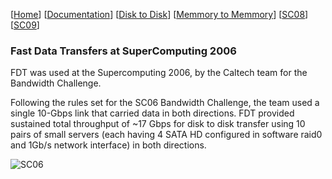 [[Home](index.md)]   [[Documentation](doc-fdt-ddcopy.md)]
[[Disk to Disk](perf-disk-to-disk.md)]   [[Memmory to Memmory](perf-memory-to-memory.md)]   [[SC08](perf-sc08.md)]   [[SC09](perf-sc09.md)]

### Fast Data Transfers at SuperComputing 2006
FDT was used at the Supercomputing 2006, by the Caltech team for the Bandwidth Challenge.

Following the rules set for the SC06 Bandwidth Challenge, the team used a single 10-Gbps link that carried data in both directions. FDT provided sustained total throughput of ~17 Gbps for disk to disk transfer using 10 pairs of small servers (each having 4 SATA HD configured in software raid0 and 1Gb/s network interface) in both directions.

![SC06](/img/>SSC06.png)
